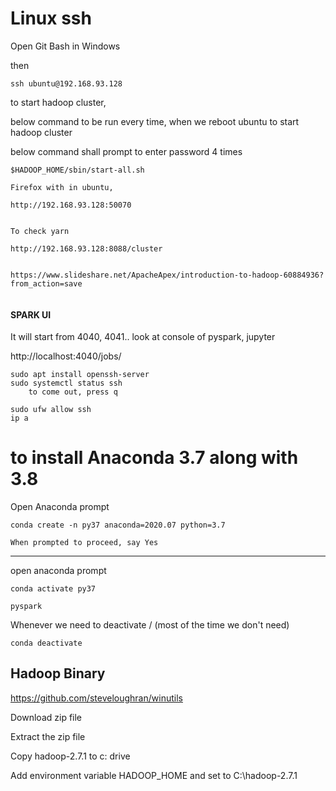 # Linux ssh

Open Git Bash in Windows

then 
```
ssh ubuntu@192.168.93.128
```


to start hadoop cluster,

below command to be run every time, when we reboot ubuntu to start hadoop cluster

below command shall prompt to enter password 4 times

```
$HADOOP_HOME/sbin/start-all.sh

Firefox with in ubuntu,

http://192.168.93.128:50070


To check yarn 

http://192.168.93.128:8088/cluster


https://www.slideshare.net/ApacheApex/introduction-to-hadoop-60884936?from_action=save


```

#### SPARK UI

It will start from 4040, 4041.. look at console of pyspark, jupyter

http://localhost:4040/jobs/




```
sudo apt install openssh-server
sudo systemctl status ssh
    to come out, press q 

sudo ufw allow ssh
ip a
```


# to install Anaconda 3.7 along with 3.8

Open Anaconda prompt

```
conda create -n py37 anaconda=2020.07 python=3.7

When prompted to proceed, say Yes
```

----

open anaconda prompt

```
conda activate py37

pyspark
```




Whenever we need to deactivate / (most of the time we don't need)

```
conda deactivate
```


## Hadoop Binary 

https://github.com/steveloughran/winutils

Download zip file


Extract the zip file

Copy hadoop-2.7.1 to c: drive

Add environment variable HADOOP_HOME and set to C:\hadoop-2.7.1


